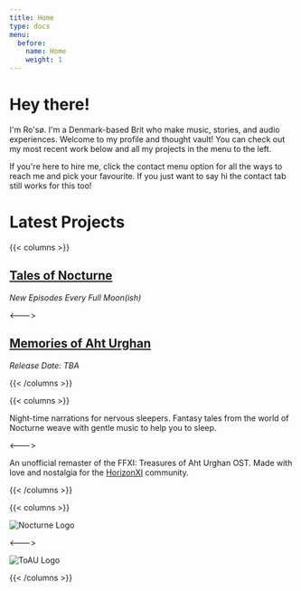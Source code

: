```yaml
---
title: Home
type: docs
menu:
  before:
    name: Home
    weight: 1
---
```


# Hey there!

I'm Ro'sø. I'm a Denmark-based Brit who make music, stories, and audio experiences. Welcome to my profile and thought vault! You can check out my most recent work below and all my projects in the menu to the left. 

If you're here to hire me, click the contact menu option for all the ways to reach me and pick your favourite. If you just want to say hi the contact tab still works for this too!

# Latest Projects 

{{< columns >}} <!-- begin columns block -->

## [Tales of Nocturne](docs/projects/podcasts/tales-of-nocturne/) 
*New Episodes Every Full Moon(ish)*


<---> <!-- magic separator, between columns -->

## [Memories of Aht Urghan](docs/projects/music/final-fantasy-xi-memories-of-aht-urghan懐かしい記憶のアトルガン/)
*Release Date: TBA*

{{< /columns >}}

{{< columns >}} <!-- begin columns block -->

Night-time narrations for nervous sleepers. Fantasy tales from the world of Nocturne weave with gentle music to help you to sleep.

<---> <!-- magic separator, between columns -->

An unofficial remaster of the FFXI: Treasures of Aht Urghan OST. Made with love and nostalgia for the [HorizonXI](https://horizonxi.com) community.

{{< /columns >}}

{{< columns >}} <!-- begin columns block -->

![Nocturne Logo](images/NocturneLogo.png)

<---> <!-- magic separator, between columns -->

![ToAU Logo](images/ToAUOST.png)

{{< /columns >}}


